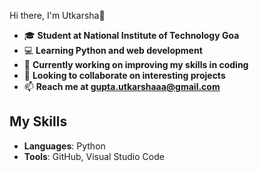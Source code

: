 Hi there, I'm Utkarsha👋

- 🎓 **Student at National Institute of Technology Goa**
- 💻 **Learning Python and web development**
- 🌱 **Currently working on improving my skills in coding**
- 🚀 **Looking to collaborate on interesting projects**
- 📫 **Reach me at [gupta.utkarshaaa@gmail.com](gupta.utkarshaaa@gmail.com)**

## My Skills
- **Languages**: Python
- **Tools**: GitHub, Visual Studio Code


